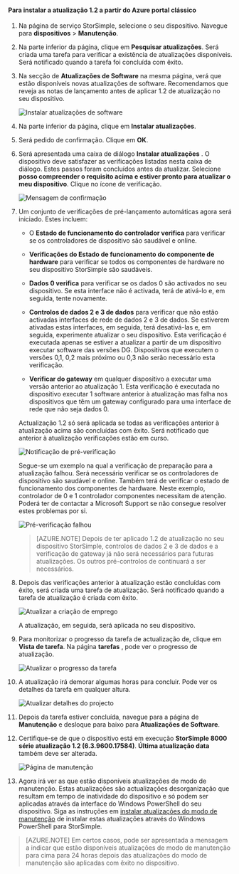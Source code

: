 <!--author=SharS last changed: 01/15/2016-->

#### <a name="to-install-update-12-from-the-azure-classic-portal"></a>Para instalar a atualização 1.2 a partir do Azure portal clássico

1. Na página de serviço StorSimple, selecione o seu dispositivo. Navegue para **dispositivos** > **Manutenção**.

2. Na parte inferior da página, clique em **Pesquisar atualizações**. Será criada uma tarefa para verificar a existência de atualizações disponíveis. Será notificado quando a tarefa foi concluída com êxito.

3. Na secção de **Atualizações de Software** na mesma página, verá que estão disponíveis novas atualizações de software. Recomendamos que reveja as notas de lançamento antes de aplicar 1.2 de atualização no seu dispositivo.

    ![Instalar atualizações de software](./media/storsimple-install-update-via-portal/InstallUpdate12_11M.png)

4. Na parte inferior da página, clique em **Instalar atualizações**.

5. Será pedido de confirmação. Clique em **OK**.

6. Será apresentada uma caixa de diálogo **Instalar atualizações** . O dispositivo deve satisfazer as verificações listadas nesta caixa de diálogo. Estes passos foram concluídos antes da atualizar. Selecione **posso compreender o requisito acima e estiver pronto para atualizar o meu dispositivo**. Clique no ícone de verificação.

    ![Mensagem de confirmação](./media/storsimple-install-update-via-portal/InstallUpdate12_2M.png)

7. Um conjunto de verificações de pré-lançamento automáticas agora será iniciado. Estes incluem:

    - O **Estado de funcionamento do controlador verifica** para verificar se os controladores de dispositivo são saudável e online.
    
    - **Verificações do Estado de funcionamento do componente de hardware** para verificar se todos os componentes de hardware no seu dispositivo StorSimple são saudáveis.
    
    - **Dados 0 verifica** para verificar se os dados 0 são activados no seu dispositivo. Se esta interface não é activada, terá de ativá-lo e, em seguida, tente novamente.
    
    - **Controlos de dados 2 e 3 de dados** para verificar que não estão activadas interfaces de rede de dados 2 e 3 de dados. Se estiverem ativadas estas interfaces, em seguida, terá desativá-las e, em seguida, experimente atualizar o seu dispositivo. Esta verificação é executada apenas se estiver a atualizar a partir de um dispositivo executar software das versões DG. Dispositivos que executem o versões 0,1, 0,2 mais próximo ou 0,3 não serão necessário esta verificação.
    
    - **Verificar do gateway** em qualquer dispositivo a executar uma versão anterior ao atualização 1. Esta verificação é executada no dispositivo executar 1 software anterior à atualização mas falha nos dispositivos que têm um gateway configurado para uma interface de rede que não seja dados 0.
 
    Actualização 1.2 só será aplicada se todas as verificações anterior à atualização acima são concluídas com êxito. Será notificado que anterior à atualização verificações estão em curso.
  
    ![Notificação de pré-verificação](./media/storsimple-install-update-via-portal/InstallUpdate12_3M.png)

    Segue-se um exemplo na qual a verificação de preparação para a atualização falhou. Será necessário verificar se os controladores de dispositivo são saudável e online. Também terá de verificar o estado de funcionamento dos componentes de hardware. Neste exemplo, controlador de 0 e 1 controlador componentes necessitam de atenção. Poderá ter de contactar a Microsoft Support se não consegue resolver estes problemas por si.

     ![Pré-verificação falhou](./media/storsimple-install-update-via-portal/HCS_PreUpgradeChecksFailed-include.png)

    > [AZURE.NOTE] Depois de ter aplicado 1.2 de atualização no seu dispositivo StorSimple, controlos de dados 2 e 3 de dados e a verificação de gateway já não será necessários para futuras atualizações. Os outros pré-controlos de continuará a ser necessários.


8. Depois das verificações anterior à atualização estão concluídas com êxito, será criada uma tarefa de atualização. Será notificado quando a tarefa de atualização é criada com êxito.
 
    ![Atualizar a criação de emprego](./media/storsimple-install-update-via-portal/InstallUpdate12_44M.png)

    A atualização, em seguida, será aplicada no seu dispositivo.
 
9. Para monitorizar o progresso da tarefa de actualização de, clique em **Vista de tarefa**. Na página **tarefas** , pode ver o progresso de atualização. 

    ![Atualizar o progresso da tarefa](./media/storsimple-install-update-via-portal/InstallUpdate12_5M.png)

10. A atualização irá demorar algumas horas para concluir. Pode ver os detalhes da tarefa em qualquer altura.

    ![Atualizar detalhes do projecto](./media/storsimple-install-update-via-portal/InstallUpdate12_6M.png)

11. Depois da tarefa estiver concluída, navegue para a página de **Manutenção** e desloque para baixo para **Atualizações de Software**.

12. Certifique-se de que o dispositivo está em execução **StorSimple 8000 série atualização 1.2 (6.3.9600.17584)**. **Última atualização data** também deve ser alterada.

    ![Página de manutenção](./media/storsimple-install-update-via-portal/InstallUpdate12_10M.png)

13. Agora irá ver as que estão disponíveis atualizações de modo de manutenção. Estas atualizações são actualizações desorganização que resultam em tempo de inatividade do dispositivo e só podem ser aplicadas através da interface do Windows PowerShell do seu dispositivo. Siga as instruções em [instalar atualizações do modo de manutenção](storsimple-update-device.md#install-maintenance-mode-updates-via-windows-powershell-for-storsimple) de instalar estas atualizações através do Windows PowerShell para StorSimple.

> [AZURE.NOTE] Em certos casos, pode ser apresentada a mensagem a indicar que estão disponíveis atualizações de modo de manutenção para cima para 24 horas depois das atualizações do modo de manutenção são aplicadas com êxito no dispositivo.  



